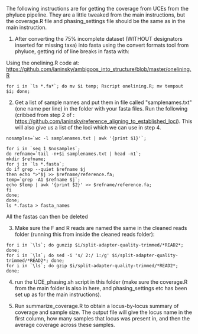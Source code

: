 The following instructions are for getting the coverage from UCEs from the phyluce pipeline. They are a little tweaked from the main instructions, but the coverage.R file and phasing_settings file should be the same as in the main instruction.

1) After converting the 75% incomplete dataset (WITHOUT designators inserted for missing taxa) into fasta using the convert formats tool from phyluce, getting rid of line breaks in fasta with:

Using the onelining.R code at: https://github.com/laninsky/ambigoos_into_structure/blob/master/onelining.R
```
for i in `ls *.fa*`; do mv $i temp; Rscript onelining.R; mv tempout $i; done;
```
2) Get a list of sample names and put them in file called "samplenames.txt" (one name per line) in the folder with your fasta files. Run the following (cribbed from step 2 of : https://github.com/laninsky/reference_aligning_to_established_loci). This will also give us a list of the loci which we can use in step 4.
```
nosamples=`wc -l samplenames.txt | awk '{print $1}'`;

for i in `seq 1 $nosamples`;
do refname=`tail -n+$i samplenames.txt | head -n1`;
mkdir $refname;
for j in `ls *.fasta`;
do if grep --quiet $refname $j
then echo ">"$j >> $refname/reference.fa;
temp=`grep -A1 $refname $j`;
echo $temp | awk '{print $2}' >> $refname/reference.fa;
fi
done;
done;
ls *.fasta > fasta_names
```
All the fastas can then be deleted

3) Make sure the F and R reads are named the same in the cleaned reads folder (running this from inside the cleaned reads folder):
```
for i in `\ls`; do gunzip $i/split-adapter-quality-trimmed/*READ2*; done;
for i in `\ls`; do sed -i 's/ 2:/ 1:/g' $i/split-adapter-quality-trimmed/*READ2*; done;
for i in `\ls`; do gzip $i/split-adapter-quality-trimmed/*READ2*; done;
```

4) run the UCE_phasing.sh script in this folder (make sure the coverage.R from the main folder is also in here, and phasing_settings etc has been set up as for the main instructions).

5) Run summarize_coverage.R to obtain a locus-by-locus summary of coverage and sample size. The output file will give the locus name in the first column, how many samples that locus was present in, and then the average coverage across these samples.
